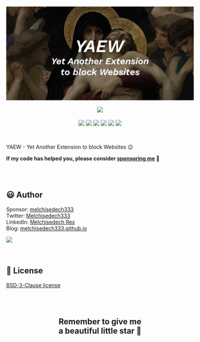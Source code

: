 
<p align='center'>
    <img src="images/banner.jpg" >
</p>

<p align="center">
    <a href="https://github.com/sponsors/melchisedech333"><img src="https://img.shields.io/badge/sponsor-30363D?style=for-the-badge&logo=GitHub-Sponsors&logoColor=#white" ></a>
    <br><br>
    <img src="https://badgen.net/badge/love level/7 of 10/purple" >
    <img src="https://img.shields.io/github/languages/count/melchisedech333/website-blocker?color=%23f34b7d" >
    <img src="https://img.shields.io/github/languages/top/melchisedech333/website-blocker?color=%23f34b7d" >
    <img src="https://img.shields.io/github/directory-file-count/melchisedech333/website-blocker" >
    <img src="https://img.shields.io/github/repo-size/melchisedech333/website-blocker" >
    <img src="https://img.shields.io/github/license/melchisedech333/website-blocker" >
</p>

<br>

YAEW - Yet Another Extension to block Websites 😉

**If my code has helped you, please consider [sponsoring me](https://github.com/sponsors/melchisedech333) :blue_heart:** 

<br>

<br>

:smiley: Author
---

Sponsor: [melchisedech333](https://github.com/sponsors/melchisedech333)<br>
Twitter: [Melchisedech333](https://twitter.com/Melchisedech333)<br>
LinkedIn: [Melchisedech Rex](https://www.linkedin.com/in/melchisedech-rex-724152235/)<br>
Blog: [melchisedech333.github.io](https://melchisedech333.github.io/)<br>

<a href="https://github.com/melchisedech333" ><img src="https://github.com/melchisedech333.png?size=200" height="100" /></a>

<br>

:scroll: License
---

[BSD-3-Clause license](./license)

<br><br>

<div align="center">

## Remember to give me <br> a beautiful little star :star_struck:

</div>



